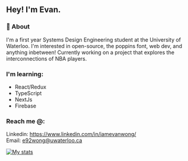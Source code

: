 ## Hey! I'm Evan.


### 🙌 About 

I'm a first year Systems Design Engineering student at the University of Waterloo. I'm interested in open-source, the poppins font, web dev, and anything inbetween! Currently working on a project that explores the interconnections of NBA players.

### I'm learning:
- React/Redux
- TypeScript
- NextJs
- Firebase 


### Reach me @:
Linkedin: https://www.linkedin.com/in/iamevanwong/
<br>
Email: e92wong@uwaterloo.ca

[![My stats](https://github-readme-stats.vercel.app/api?username=eevanwong)](https://github.com/anuraghazra/github-readme-stats)
